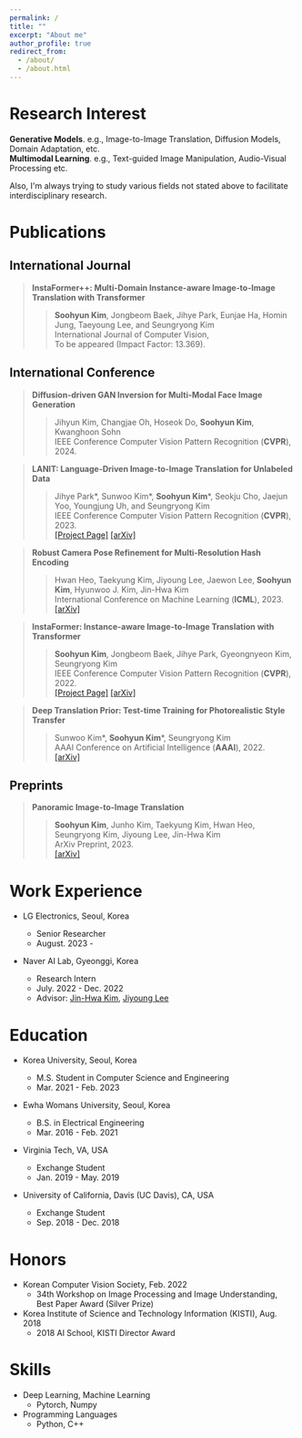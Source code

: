 ```yaml
---
permalink: /
title: ""
excerpt: "About me"
author_profile: true
redirect_from: 
  - /about/
  - /about.html
---
```

Research Interest
======
**Generative Models**. e.g., Image-to-Image Translation, Diffusion Models, Domain Adaptation, etc. <br>
**Multimodal Learning**. e.g., Text-guided Image Manipulation, Audio-Visual Processing etc. <br>


Also, I'm always trying to study various fields not stated above to facilitate interdisciplinary research.



Publications
======

## International Journal

> <i style='font-style: normal;'>**InstaFormer++: Multi-Domain Instance-aware Image-to-Image Translation with Transformer**<br></i>
>> <i style='font-style: normal;'>**Soohyun Kim**, Jongbeom Baek, Jihye Park, Eunjae Ha, Homin Jung, Taeyoung Lee, and Seungryong Kim<br></i>
>> <i style='font-style: normal;'>International Journal of Computer Vision, <br></i>
>> <i style='font-style: normal;'>To be appeared (Impact Factor: 13.369).<br></i>

## International Conference

> <i style='font-style: normal;'>**Diffusion-driven GAN Inversion for Multi-Modal Face Image Generation**<br></i>
>> <i style='font-style: normal;'>Jihyun Kim, Changjae Oh, Hoseok Do, **Soohyun Kim**, Kwanghoon Sohn <br></i>
>> <i style='font-style: normal;'>IEEE Conference Computer Vision Pattern Recognition (**CVPR**), 2024.<br></i>

> <i style='font-style: normal;'>**LANIT: Language-Driven Image-to-Image Translation for Unlabeled Data**<br></i>
>> <i style='font-style: normal;'>Jihye Park\*, Sunwoo Kim\*, **Soohyun Kim**\*, Seokju Cho, Jaejun Yoo, Youngjung Uh, and Seungryong Kim<br></i>
>> <i style='font-style: normal;'>IEEE Conference Computer Vision Pattern Recognition (**CVPR**), 2023.<br></i>
>> <i style='font-style: normal;'><a href="https://ku-cvlab.github.io/LANIT/">[Project Page]</a> <a href="https://arxiv.org/abs/2208.14889">[arXiv]</a> 
  
> <i style='font-style: normal;'>**Robust Camera Pose Refinement for Multi-Resolution Hash Encoding**<br></i>
>> <i style='font-style: normal;'>Hwan Heo, Taekyung Kim, Jiyoung Lee, Jaewon Lee, **Soohyun Kim**, Hyunwoo J. Kim, Jin-Hwa Kim<br></i>
>> <i style='font-style: normal;'>International Conference on Machine Learning (**ICML**), 2023.<br></i>
>> <i style='font-style: normal;'><a href="https://arxiv.org/abs/2302.01571">[arXiv]</a>
  
> <i style='font-style: normal;'>**InstaFormer: Instance-aware Image-to-Image Translation with Transformer**<br></i>
>> <i style='font-style: normal;'>**Soohyun Kim**, Jongbeom Baek, Jihye Park, Gyeongnyeon Kim, Seungryong Kim<br></i>
>> <i style='font-style: normal;'>IEEE Conference Computer Vision Pattern Recognition (**CVPR**), 2022.<br></i>
>> <i style='font-style: normal;'><a href="https://ku-cvlab.github.io/InstaFormer/">[Project Page]</a> <a href="https://arxiv.org/abs/2203.16248">[arXiv]</a> 

> <i style='font-style: normal;'>**Deep Translation Prior: Test-time Training for Photorealistic Style Transfer**<br></i>
>> <i style='font-style: normal;'>Sunwoo Kim\*, **Soohyun Kim**\*, Seungryong Kim<br></i>
>> <i style='font-style: normal;'>AAAI Conference on Artificial Intelligence (**AAAI**), 2022.<br></i>
>> <i style='font-style: normal;'><a href="https://arxiv.org/abs/2112.06150">[arXiv]</a>





## Preprints
> <i style='font-style: normal;'>**Panoramic Image-to-Image Translation**<br></i>
>> <i style='font-style: normal;'>**Soohyun Kim**, Junho Kim, Taekyung Kim, Hwan Heo, Seungryong Kim, Jiyoung Lee, Jin-Hwa Kim<br></i>
>> <i style='font-style: normal;'>ArXiv Preprint, 2023.<br></i>
>> <i style='font-style: normal;'><a href="https://arxiv.org/abs/2304.04960">[arXiv]</a>
  

Work Experience 
======
* LG Electronics, Seoul, Korea
  * Senior Researcher
  * August. 2023 -  

* Naver AI Lab, Gyeonggi, Korea
  * Research Intern
  * July. 2022 - Dec. 2022 
  * Advisor: <a href="https://wityworks.com">Jin-Hwa Kim</a>, <a href="https://lee-jiyoung.github.io">Jiyoung Lee</a>



Education
======

* Korea University, Seoul, Korea
  * M.S. Student in Computer Science and Engineering
  * Mar. 2021 - Feb. 2023

* Ewha Womans University, Seoul, Korea
  * B.S. in Electrical Engineering
  * Mar. 2016 - Feb. 2021
 
* Virginia Tech, VA, USA
  * Exchange Student
  * Jan. 2019 - May. 2019

* University of California, Davis (UC Davis), CA, USA
  * Exchange Student
  * Sep. 2018 - Dec. 2018


 
  
Honors
======
* Korean Computer Vision Society, Feb. 2022
  * 34th Workshop on Image Processing and Image Understanding, Best Paper Award (Silver Prize)
* Korea Institute of Science and Technology Information (KISTI), Aug. 2018
  * 2018 AI School, KISTI Director Award
  
Skills
======
* Deep Learning, Machine Learning
  * Pytorch, Numpy
* Programming Languages
  * Python, C++
